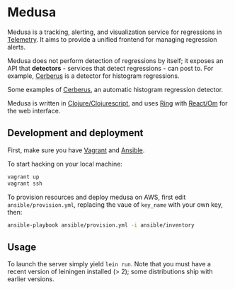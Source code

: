 Medusa
======

Medusa is a tracking, alerting, and visualization service for regressions in [Telemetry](http://telemetry.mozilla.org/). It aims to provide a unified frontend for managing regression alerts.

Medusa does not perform detection of regressions by itself; it exposes an API that **detectors** - services that detect regressions - can post to. For example, [Cerberus](https://github.com/mozilla/cerberus#readme) is a detector for histogram regressions.

Some examples of [Cerberus](https://github.com/mozilla/cerberus#readme), an automatic histogram regression detector.

Medusa is written in [Clojure/Clojurescript](http://clojure.org/), and uses [Ring](https://github.com/ring-clojure/ring#readme) with [React/Om](https://github.com/omcljs/om#readme) for the web interface.

## Development and deployment

First, make sure you have [Vagrant](https://www.vagrantup.com/) and [Ansible](http://www.ansible.com/home).

To start hacking on your local machine:
```bash
vagrant up
vagrant ssh
```

To provision resources and deploy medusa on AWS, first edit `ansible/provision.yml`, replacing the vaue of `key_name` with your own key, then:
```bash
ansible-playbook ansible/provision.yml -i ansible/inventory
```

## Usage

To launch the server simply yield `lein run`. Note that you must have a recent version of leiningen installed (> 2); some distributions ship with earlier versions.
